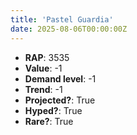 ```yaml
---
title: 'Pastel Guardia'
date: 2025-08-06T00:00:00Z
---
```

- **RAP**: 3535
- **Value**: -1
- **Demand level**: -1
- **Trend**: -1
- **Projected?**: True
- **Hyped?**: True
- **Rare?**: True
